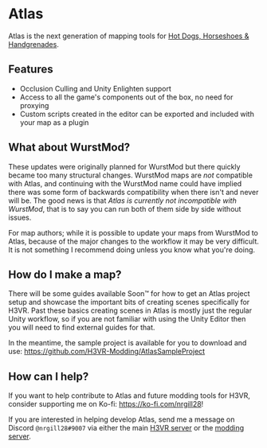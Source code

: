 # Atlas
Atlas is the next generation of mapping tools for [Hot Dogs, Horseshoes & Handgrenades](https://store.steampowered.com/app/450540/Hot_Dogs_Horseshoes__Hand_Grenades/).

## Features
- Occlusion Culling and Unity Enlighten support
- Access to all the game's components out of the box, no need for proxying
- Custom scripts created in the editor can be exported and included with your map as a plugin

## What about WurstMod?
These updates were originally planned for WurstMod but there quickly became too many structural changes. WurstMod maps are _not_ compatible with Atlas, and continuing with the WurstMod name could have implied there was some form of backwards compatibility when there isn't and never will be. The good news is that _Atlas is currently not incompatible with WurstMod_, that is to say you can run both of them side by side without issues.

For map authors; while it is possible to update your maps from WurstMod to Atlas, because of the major changes to the workflow it may be very difficult. It is not something I recommend doing unless you know what you're doing.

## How do I make a map?
There will be some guides available Soon™ for how to get an Atlas project setup and showcase the important bits of creating scenes specifically for H3VR. Past these basics creating scenes in Atlas is mostly just the regular Unity workflow, so if you are not familiar with using the Unity Editor then you will need to find external guides for that.

In the meantime, the sample project is available for you to download and use: https://github.com/H3VR-Modding/AtlasSampleProject

## How can I help?
If you want to help contribute to Atlas and future modding tools for H3VR, consider supporting me on Ko-fi: https://ko-fi.com/nrgill28!

If you are interested in helping develop Atlas, send me a message on Discord `@nrgill28#9007` via either the main [H3VR server](https://discord.gg/Hggg7wh) or the [modding server](https://discord.gg/DCsdXk4r9A).
